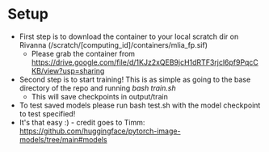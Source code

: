 # Setup
* First step is to download the container to your local scratch dir on Rivanna (/scratch/[computing_id]/containers/mlia_fp.sif)
  * Please grab the container from https://drive.google.com/file/d/1KJz2xQEB9jcH1dRTF3rjcl6pf9PqcCKB/view?usp=sharing
* Second step is to start training! This is as simple as going to the base directory of the repo and running *bash train.sh*
  * This will save checkpoints in output/train
* To test saved models please run bash test.sh with the model checkpoint to test specified!
* It's that easy :) - credit goes to Timm: https://github.com/huggingface/pytorch-image-models/tree/main#models